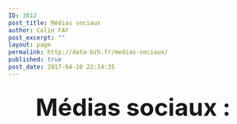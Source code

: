```yaml
---
ID: 3012
post_title: Médias sociaux
author: Colin FAY
post_excerpt: ""
layout: page
permalink: http://data-bzh.fr/medias-sociaux/
published: true
post_date: 2017-04-10 22:14:35
---
```



<h2 style="text-align: center;"><span style="font-size: 48px;">Médias sociaux :</span></h2>